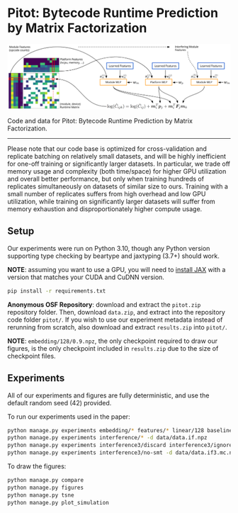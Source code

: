 # Pitot: Bytecode Runtime Prediction by Matrix Factorization

![Pitot overview](figures/pitot.png)

Code and data for Pitot: Bytecode Runtime Prediction by Matrix Factorization.

***

Please note that our code base is optimized for cross-validation and replicate batching on relatively small datasets, and will be highly inefficient for one-off training or significantly larger datasets. In particular, we trade off memory usage and complexity (both time/space) for higher GPU utilization and overall better performance, but only when training hundreds of replicates simultaneously on datasets of similar size to ours. Training with a small number of replicates suffers from high overhead and low GPU utilization, while training on significantly larger datasets will suffer from memory exhaustion and disproportionately higher compute usage.

## Setup

Our experiments were run on Python 3.10, though any Python version supporting type checking by beartype and jaxtyping (3.7+) should work.

**NOTE**: assuming you want to use a GPU, you will need to [install JAX](https://github.com/google/jax#installation) with a version that matches your CUDA and CuDNN version.

```sh
pip install -r requirements.txt
```

**Anonymous OSF Repository**: download and extract the `pitot.zip` repository folder. Then, download `data.zip`, and extract into the repository code folder `pitot/`. If you wish to use our experiment metadata instead of rerunning from scratch, also download and extract `results.zip` into `pitot/`.

**NOTE**: `embedding/128/0.9.npz`, the only checkpoint required to draw our figures, is the only checkpoint included in `results.zip` due to the size of checkpoint files.

## Experiments

All of our experiments and figures are fully deterministic, and use the default random seed (42) provided.

To run our experiments used in the paper:
```sh
python manage.py experiments embedding/* features/* linear/128 baseline/*
python manage.py experiments interference/* -d data/data.if.npz
python manage.py experiments interference3/discard interference3/ignore interference3/2 -d data/data.if3.npz
python manage.py experiments interference3/no-smt -d data/data.if3.mc.npz
```

To draw the figures:
```sh
python manage.py compare
python manage.py figures
python manage.py tsne
python manage.py plot_simulation
```
